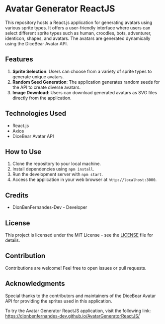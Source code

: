 # Avatar Generator ReactJS

This repository hosts a React.js application for generating avatars using various sprite types. It offers a user-friendly interface where users can select different sprite types such as human, croodles, bots, adventurer, identicon, shapes, and avatars. The avatars are generated dynamically using the DiceBear Avatar API.

## Features
1. **Sprite Selection**: Users can choose from a variety of sprite types to generate unique avatars.
2. **Random Seed Generation**: The application generates random seeds for the API to create diverse avatars.
3. **Image Download**: Users can download generated avatars as SVG files directly from the application.

## Technologies Used
- React.js
- Axios
- DiceBear Avatar API

## How to Use
1. Clone the repository to your local machine.
2. Install dependencies using `npm install`.
3. Run the development server with `npm start`.
4. Access the application in your web browser at `http://localhost:3000`.

## Credits
- DionBenFernandes-Dev - Developer

## License
This project is licensed under the MIT License - see the [LICENSE](LICENSE) file for details.

## Contribution
Contributions are welcome! Feel free to open issues or pull requests.

## Acknowledgments
Special thanks to the contributors and maintainers of the DiceBear Avatar API for providing the sprites used in this application.

To try the Avatar Generator ReactJS application, visit the following link: https://dionbenfernandes-dev.github.io/AvatarGeneratorReactJS/
